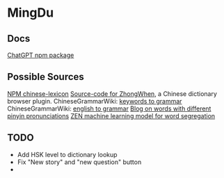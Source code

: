 # MingDu

## Docs

[ChatGPT npm package](https://www.npmjs.com/package/chatgpt?activeTab=readme#usage---chatgptapi)

## Possible Sources

[NPM chinese-lexicon](https://www.npmjs.com/package/chinese-lexicon)
[Source-code for ZhongWhen](https://github.com/cschiller/zhongwen), a Chinese dictionary browser plugin.
ChineseGrammarWiki: [keywords to grammar](https://resources.allsetlearning.com/chinese/grammar/Keywords)
ChineseGrammarWiki: [english to grammar](https://resources.allsetlearning.com/chinese/grammar/Translations)
[Blog on words with different pinyin pronunciations](https://blog.tutorabcchinese.com/mandarin-chinese-learning-tips/chinese-characters-with-various-pronunciations)
[ZEN machine learning model for word segregation](https://github.com/sinovation/ZEN/tree/master/examples)

## TODO

- Add HSK level to dictionary lookup
- Fix "New story" and "new question" button
-
